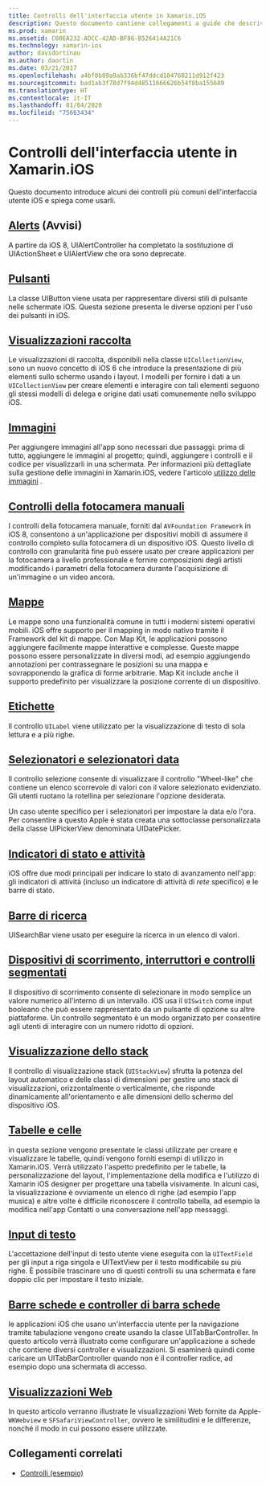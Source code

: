 ```yaml
---
title: Controlli dell'interfaccia utente in Xamarin.iOS
description: Questo documento contiene collegamenti a guide che descrivono i vari controlli dell'interfaccia utente iOS disponibili per gli sviluppatori Xamarin.iOS. Il contenuto collegato illustra gli avvisi, i pulsanti, le visualizzazioni di raccolta, le immagini, i controlli manuali della fotocamera, le mappe, le etichette, i selezionatori, le selezioni di data e altro ancora.
ms.prod: xamarin
ms.assetid: C00EA232-ADCC-42AD-BF86-B526414A21C6
ms.technology: xamarin-ios
author: davidortinau
ms.author: daortin
ms.date: 03/21/2017
ms.openlocfilehash: a4bf0b89a9ab336bf47ddcd104760211d912f423
ms.sourcegitcommit: bad1ab3f78d7f94d48511666626b54f8ba155689
ms.translationtype: HT
ms.contentlocale: it-IT
ms.lasthandoff: 01/04/2020
ms.locfileid: "75663434"
---
```

# <a name="user-interface-controls-in-xamarinios"></a>Controlli dell'interfaccia utente in Xamarin.iOS

Questo documento introduce alcuni dei controlli più comuni dell'interfaccia utente iOS e spiega come usarli.

## <a name="alertsalertsmd"></a>[Alerts](alerts.md) (Avvisi)

A partire da iOS 8, UIAlertController ha completato la sostituzione di UIActionSheet e UIAlertView che ora sono deprecate.

## <a name="buttonsbuttonsmd"></a>[Pulsanti](buttons.md)

La classe UIButton viene usata per rappresentare diversi stili di pulsante nelle schermate iOS. Questa sezione presenta le diverse opzioni per l'uso dei pulsanti in iOS.

## <a name="collection-viewsuicollectionviewmd"></a>[Visualizzazioni raccolta](uicollectionview.md)

Le visualizzazioni di raccolta, disponibili nella classe `UICollectionView`, sono un nuovo concetto di iOS 6 che introduce la presentazione di più elementi sullo schermo usando i layout. I modelli per fornire i dati a un `UICollectionView` per creare elementi e interagire con tali elementi seguono gli stessi modelli di delega e origine dati usati comunemente nello sviluppo iOS.

## <a name="imagesimagemd"></a>[Immagini](image.md)

Per aggiungere immagini all'app sono necessari due passaggi: prima di tutto, aggiungere le immagini al progetto; quindi, aggiungere i controlli e il codice per visualizzarli in una schermata. Per informazioni più dettagliate sulla gestione delle immagini in Xamarin.iOS, vedere l'articolo [utilizzo delle immagini](~/ios/app-fundamentals/images-icons/index.md) .

## <a name="manual-camera-controlsintro-to-manual-camera-controlsmd"></a>[Controlli della fotocamera manuali](intro-to-manual-camera-controls.md)

I controlli della fotocamera manuale, forniti dal `AVFoundation Framework` in iOS 8, consentono a un'applicazione per dispositivi mobili di assumere il controllo completo sulla fotocamera di un dispositivo iOS. Questo livello di controllo con granularità fine può essere usato per creare applicazioni per la fotocamera a livello professionale e fornire composizioni degli artisti modificando i parametri della fotocamera durante l'acquisizione di un'immagine o un video ancora.

## <a name="mapsios-mapsindexmd"></a>[Mappe](ios-maps/index.md)

Le mappe sono una funzionalità comune in tutti i moderni sistemi operativi mobili. iOS offre supporto per il mapping in modo nativo tramite il Framework del kit di mappe. Con Map Kit, le applicazioni possono aggiungere facilmente mappe interattive e complesse. Queste mappe possono essere personalizzate in diversi modi, ad esempio aggiungendo annotazioni per contrassegnare le posizioni su una mappa e sovrapponendo la grafica di forme arbitrarie. Map Kit include anche il supporto predefinito per visualizzare la posizione corrente di un dispositivo.

## <a name="labelslabelsmd"></a>[Etichette](labels.md)

Il controllo `UILabel` viene utilizzato per la visualizzazione di testo di sola lettura e a più righe.

## <a name="pickers-and-date-pickerspickermd"></a>[Selezionatori e selezionatori data](picker.md)

Il controllo selezione consente di visualizzare il controllo "Wheel-like" che contiene un elenco scorrevole di valori con il valore selezionato evidenziato. Gli utenti ruotano la rotellina per selezionare l'opzione desiderata.

Un caso utente specifico per i selezionatori per impostare la data e/o l'ora. Per consentire a questo Apple è stata creata una sottoclasse personalizzata della classe UIPickerView denominata UIDatePicker.

## <a name="progress-and-activity-indicatorsprogress-activity-indicatormd"></a>[Indicatori di stato e attività](progress-activity-indicator.md)

iOS offre due modi principali per indicare lo stato di avanzamento nell'app: gli indicatori di attività (incluso un indicatore di attività di _rete_ specifico) e le barre di stato.

## <a name="search-barssearchbarmd"></a>[Barre di ricerca](searchbar.md)

UISearchBar viene usato per eseguire la ricerca in un elenco di valori. 

## <a name="sliders-switches-and-segmented-controlsslider-switch-segmented-controlsmd"></a>[Dispositivi di scorrimento, interruttori e controlli segmentati](slider-switch-segmented-controls.md)

Il dispositivo di scorrimento consente di selezionare in modo semplice un valore numerico all'interno di un intervallo. iOS usa il `UISwitch` come input booleano che può essere rappresentato da un pulsante di opzione su altre piattaforme. Un controllo segmentato è un modo organizzato per consentire agli utenti di interagire con un numero ridotto di opzioni.

## <a name="stack-viewuistackviewmd"></a>[Visualizzazione dello stack](uistackview.md)

Il controllo di visualizzazione stack (`UIStackView`) sfrutta la potenza del layout automatico e delle classi di dimensioni per gestire uno stack di visualizzazioni, orizzontalmente o verticalmente, che risponde dinamicamente all'orientamento e alle dimensioni dello schermo del dispositivo iOS.

## <a name="tables-and-cellstablesindexmd"></a>[Tabelle e celle](tables/index.md)

in questa sezione vengono presentate le classi utilizzate per creare e visualizzare le tabelle, quindi vengono forniti esempi di utilizzo in Xamarin.iOS. Verrà utilizzato l'aspetto predefinito per le tabelle, la personalizzazione del layout, l'implementazione della modifica e l'utilizzo di Xamarin iOS designer per progettare una tabella visivamente. In alcuni casi, la visualizzazione è ovviamente un elenco di righe (ad esempio l'app musica) e altre volte è difficile riconoscere il controllo tabella, ad esempio la modifica nell'app Contatti o una conversazione nell'app messaggi.

## <a name="text-inputtext-inputmd"></a>[Input di testo](text-input.md)

L'accettazione dell'input di testo utente viene eseguita con la `UITextField` per gli input a riga singola e UITextView per il testo modificabile su più righe. È possibile trascinare uno di questi controlli su una schermata e fare doppio clic per impostare il testo iniziale.

## <a name="tab-bars-and-tab-bar-controllerscreating-tabbed-applicationsmd"></a>[Barre schede e controller di barra schede](creating-tabbed-applications.md)

le applicazioni iOS che usano un'interfaccia utente per la navigazione tramite tabulazione vengono create usando la classe UITabBarController. In questo articolo verrà illustrato come configurare un'applicazione a schede che contiene diversi controller e visualizzazioni. Si esaminerà quindi come caricare un UITabBarController quando non è il controller radice, ad esempio dopo una schermata di accesso.

## <a name="web-viewswebviewmd"></a>[Visualizzazioni Web](webview.md)

In questo articolo verranno illustrate le visualizzazioni Web fornite da Apple-`WKWebview` e `SFSafariViewController`, ovvero le similitudini e le differenze, nonché il modo in cui possono essere utilizzate.

## <a name="related-links"></a>Collegamenti correlati

- [Controlli (esempio)](https://docs.microsoft.com/samples/xamarin/ios-samples/controls)
